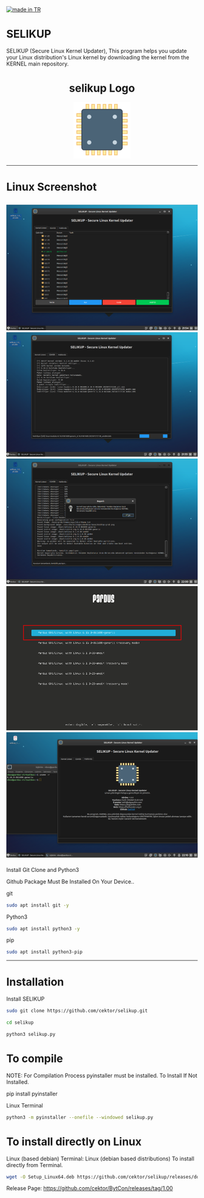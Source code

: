 <a href="#">
    <img src="https://raw.githubusercontent.com/pedromxavier/flag-badges/main/badges/TR.svg" alt="made in TR">
</a>

# SELIKUP
SELIKUP (Secure Linux Kernel Updater), This program helps you update your Linux distribution's Linux kernel by downloading the kernel from the KERNEL main repository.

<h1 align="center">selikup Logo</h1>

<p align="center">
  <img src="selikup001.png" alt="BytCon Logo" width="150" height="150">
</p>

----------------------------------

# Linux Screenshot
![Linux(pardus)](screenshot/1.png)  
![Linux(pardus)](screenshot/2.png)  
![Linux(pardus)](screenshot/3.png)  
![Linux(pardus)](screenshot/4.png)  
![Linux(pardus)](screenshot/5.png)  
--------------------
Install Git Clone and Python3

Github Package Must Be Installed On Your Device..

git
```bash
sudo apt install git -y
```

Python3
```bash
sudo apt install python3 -y 

```

pip
```bash
sudo apt install python3-pip

```

----------------------------------


# Installation
Install SELIKUP

```bash
sudo git clone https://github.com/cektor/selikup.git
```
```bash
cd selikup
```

```bash
python3 selikup.py

```

# To compile

NOTE: For Compilation Process pyinstaller must be installed. To Install If Not Installed.

pip install pyinstaller 

Linux Terminal 
```bash
python3 -m pyinstaller --onefile --windowed selikup.py
```


# To install directly on Linux


Linux (based debian) Terminal: Linux (debian based distributions) To install directly from Terminal.
```bash
wget -O Setup_Linux64.deb https://github.com/cektor/selikup/releases/download/1.00/Setup_Linux64.deb && sudo apt install ./Setup_Linux64.deb && sudo apt-get install -f -y
```



Release Page: https://github.com/cektor/BytCon/releases/tag/1.00


